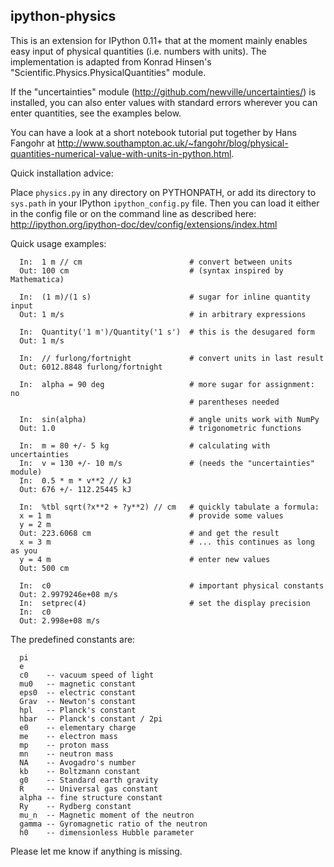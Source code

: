 ipython-physics
---------------

This is an extension for IPython 0.11+ that at the moment mainly enables easy
input of physical quantities (i.e. numbers with units).  The implementation
is adapted from Konrad Hinsen's "Scientific.Physics.PhysicalQuantities" module.

If the "uncertainties" module (http://github.com/newville/uncertainties/) is
installed, you can also enter values with standard errors wherever you can enter
quantities, see the examples below.

You can have a look at a short notebook tutorial put together by Hans Fangohr at
http://www.southampton.ac.uk/~fangohr/blog/physical-quantities-numerical-value-with-units-in-python.html.

Quick installation advice:

  Place `physics.py` in any directory on PYTHONPATH, or add its directory to
  `sys.path` in your IPython `ipython_config.py` file.  Then you can load it
  either in the config file or on the command line as described here:
  http://ipython.org/ipython-doc/dev/config/extensions/index.html

Quick usage examples:

```
  In:  1 m // cm                        # convert between units
  Out: 100 cm                           # (syntax inspired by Mathematica)

  In:  (1 m)/(1 s)                      # sugar for inline quantity input
  Out: 1 m/s                            # in arbitrary expressions

  In:  Quantity('1 m')/Quantity('1 s')  # this is the desugared form
  Out: 1 m/s

  In:  // furlong/fortnight             # convert units in last result
  Out: 6012.8848 furlong/fortnight

  In:  alpha = 90 deg                   # more sugar for assignment: no
                                        # parentheses needed

  In:  sin(alpha)                       # angle units work with NumPy
  Out: 1.0                              # trigonometric functions

  In:  m = 80 +/- 5 kg                  # calculating with uncertainties
  In:  v = 130 +/- 10 m/s               # (needs the "uncertainties" module)
  In:  0.5 * m * v**2 // kJ
  Out: 676 +/- 112.25445 kJ

  In:  %tbl sqrt(?x**2 + ?y**2) // cm   # quickly tabulate a formula:
  x = 1 m                               # provide some values
  y = 2 m
  Out: 223.6068 cm                      # and get the result
  x = 3 m                               # ... this continues as long as you
  y = 4 m                               # enter new values
  Out: 500 cm

  In:  c0                               # important physical constants
  Out: 2.9979246e+08 m/s
  In:  setprec(4)                       # set the display precision
  In:  c0
  Out: 2.998e+08 m/s
```

The predefined constants are:

```
  pi
  e
  c0    -- vacuum speed of light
  mu0   -- magnetic constant
  eps0  -- electric constant
  Grav  -- Newton's constant
  hpl   -- Planck's constant
  hbar  -- Planck's constant / 2pi
  e0    -- elementary charge
  me    -- electron mass
  mp    -- proton mass
  mn    -- neutron mass
  NA    -- Avogadro's number
  kb    -- Boltzmann constant
  g0    -- Standard earth gravity
  R     -- Universal gas constant
  alpha -- fine structure constant
  Ry    -- Rydberg constant
  mu_n  -- Magnetic moment of the neutron
  gamma -- Gyromagnetic ratio of the neutron
  h0    -- dimensionless Hubble parameter
```

Please let me know if anything is missing.
